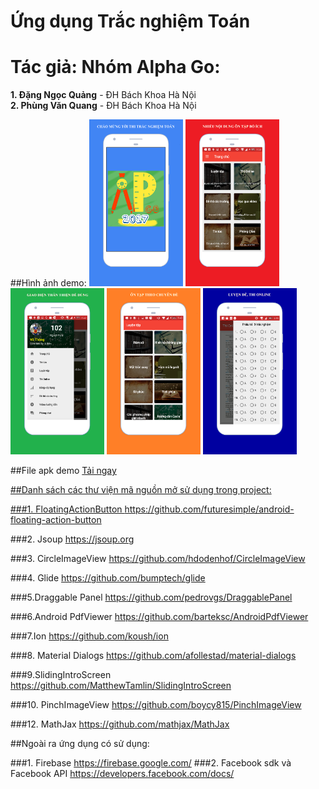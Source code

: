 # Ứng dụng Trắc nghiệm Toán
# Tác giả: Nhóm Alpha Go:
<b>1. Đặng Ngọc Quảng</b> - ĐH Bách Khoa Hà Nội</br>
<b>2. Phùng Văn Quang</b> - ĐH Bách Khoa Hà Nội

##Hình ảnh demo:
<img src="screenshot/one.png" width="150">
<img src="screenshot/two.png" width="150">
<img src="screenshot/three.png" width="150">
<img src="screenshot/four.png" width="150">
<img src="screenshot/five.png" width="150">

##File apk demo
<a href="demo/app-release.apk"> Tải ngay

##Danh sách các thư viện mã nguồn mở sử dụng trong project:

###1. FloatingActionButton
https://github.com/futuresimple/android-floating-action-button

###2. Jsoup
https://jsoup.org

###3. CircleImageView
https://github.com/hdodenhof/CircleImageView

###4. Glide
https://github.com/bumptech/glide

###5.Draggable Panel
https://github.com/pedrovgs/DraggablePanel

###6.Android PdfViewer
https://github.com/barteksc/AndroidPdfViewer

###7.Ion
https://github.com/koush/ion

###8. Material Dialogs
https://github.com/afollestad/material-dialogs

###9.SlidingIntroScreen
https://github.com/MatthewTamlin/SlidingIntroScreen

###10. PinchImageView
https://github.com/boycy815/PinchImageView

###12. MathJax
https://github.com/mathjax/MathJax


##Ngoài ra ứng dụng có sử dụng:


###1. Firebase
https://firebase.google.com/
###2. Facebook sdk và Facebook API
https://developers.facebook.com/docs/
